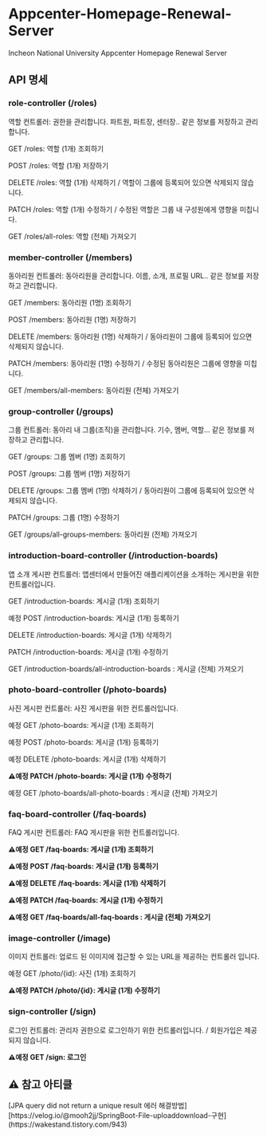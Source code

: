 # Appcenter-Homepage-Renewal-Server
Incheon National University Appcenter Homepage Renewal Server

<h2>API 명세</h2>
<h3>role-controller (/roles)</h3>
역할 컨트롤러: 권한을 관리합니다. 파트원, 파트장, 센터장.. 같은 정보를 저장하고 관리합니다. <br>

GET /roles: 역할 (1개) 조회하기

POST /roles: 역할 (1개) 저장하기

DELETE /roles: 역할 (1개) 삭제하기 / 역할이 그룹에 등록되어 있으면 삭제되지 않습니다.

PATCH /roles: 역할 (1개) 수정하기 / 수정된 역할은 그룹 내 구성원에게 영향을 미칩니다.

GET /roles/all-roles: 역할 (전체) 가져오기

<h3> member-controller (/members) </h3>
동아리원 컨트롤러: 동아리원을 관리합니다. 이름, 소개, 프로필 URL.. 같은 정보를 저장하고 관리합니다.<br>

GET /members: 동아리원 (1명) 조회하기

POST /members: 동아리원 (1명) 저장하기

DELETE /members: 동아리원 (1명) 삭제하기 / 동아리원이 그룹에 등록되어 있으면 삭제되지 않습니다.

PATCH /members: 동아리원 (1명) 수정하기 / 수정된 동아리원은 그룹에 영향을 미칩니다.

GET /members/all-members: 동아리원 (전체) 가져오기

<h3> group-controller (/groups) </h3>
그룹 컨트롤러: 동아리 내 그룹(조직)을 관리합니다. 기수, 멤버, 역할... 같은 정보를 저장하고 관리합니다.<br>

GET /groups: 그룹 멤버 (1명) 조회하기

POST /groups: 그룹 멤버 (1명) 저장하기

DELETE /groups: 그룹 멤버 (1명) 삭제하기 / 동아리원이 그룹에 등록되어 있으면 삭제되지 않습니다.

PATCH /groups: 그룹 (1명) 수정하기

GET /groups/all-groups-members: 동아리원 (전체) 가져오기

<h3> introduction-board-controller (/introduction-boards) </h3>
앱 소개 게시판 컨트롤러: 앱센터에서 만들어진 애플리케이션을 소개하는 게시판을 위한 컨트롤러입니다.<br>

GET /introduction-boards: 게시글 (1개) 조회하기

예정 POST /introduction-boards: 게시글 (1개) 등록하기

DELETE /introduction-boards: 게시글 (1개) 삭제하기

PATCH /introduction-boards: 게시글 (1개) 수정하기

GET /introduction-boards/all-introduction-boards : 게시글 (전체) 가져오기

<h3> photo-board-controller (/photo-boards) </h3>
사진 게시판 컨트롤러: 사진 게시판을 위한 컨트롤러입니다.<br>

예정 GET /photo-boards: 게시글 (1개) 조회하기

예정 POST /photo-boards: 게시글 (1개) 등록하기

예정 DELETE /photo-boards: 게시글 (1개) 삭제하기

**⚠️예정 PATCH /photo-boards: 게시글 (1개) 수정하기**

예정 GET /photo-boards/all-photo-boards : 게시글 (전체) 가져오기

<h3> faq-board-controller (/faq-boards) </h3>
FAQ 게시판 컨트롤러: FAQ 게시판을 위한 컨트롤러입니다.<br>

**⚠️예정 GET /faq-boards: 게시글 (1개) 조회하기**

**⚠️예정 POST /faq-boards: 게시글 (1개) 등록하기**

**⚠️예정 DELETE /faq-boards: 게시글 (1개) 삭제하기**

**⚠️예정 PATCH /faq-boards: 게시글 (1개) 수정하기**

**⚠️예정 GET /faq-boards/all-faq-boards : 게시글 (전체) 가져오기**

<h3> image-controller (/image) </h3>
이미지 컨트롤러: 업로드 된 이미지에 접근할 수 있는 URL을 제공하는 컨트롤러 입니다.<br>

예정 GET /photo/{id}: 사진 (1개) 조회하기

**⚠️예정 PATCH /photo/{id}: 게시글 (1개) 수정하기**

<h3> sign-controller (/sign) </h3>
로그인 컨트롤러: 관리자 권한으로 로그인하기 위한 컨트롤러입니다. / 회원가입은 제공되지 않습니다. <br>

**⚠️예정 GET /sign: 로그인**


<h2>⚠️ 참고 아티클 </h2>
[JPA query did not return a unique result 에러 해결방법] [https://velog.io/@mooh2jj/SpringBoot-File-uploaddownload-구현](https://wakestand.tistory.com/943) <br>